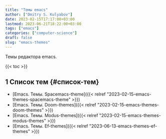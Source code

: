 ```yaml
---
title: "Темы emacs"
author: ["Dmitry S. Kulyabov"]
date: 2023-02-15T17:17:00+03:00
lastmod: 2023-06-21T18:22:00+03:00
tags: ["emacs"]
categories: ["computer-science"]
draft: false
slug: "emacs-themes"
---
```


Темы редактора emacs.

<!--more-->

{{< toc >}}


## <span class="section-num">1</span> Список тем {#список-тем}

-   [Emacs. Темы. Spacemacs-theme]({{< relref "2023-02-15-emacs-themes-spacemacs-theme" >}})
-   [Emacs. Темы. Doom-themes]({{< relref "2023-02-15-emacs-themes-doom-themes" >}})
-   [Emacs. Темы. Modus-themes]({{< relref "2023-02-15-emacs-themes-modus-themes" >}})
-   [Emacs. Темы. Ef-themes]({{< relref "2023-06-13-emacs-themes-ef-themes" >}})
